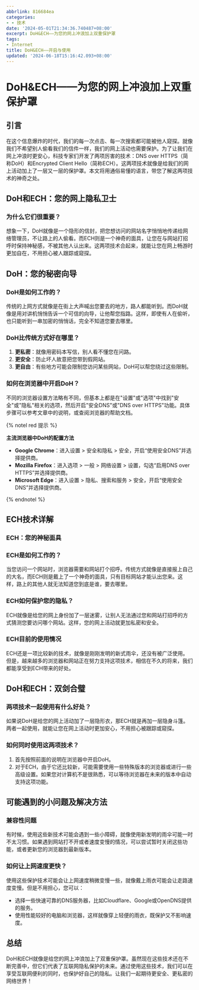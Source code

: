 ```yaml
---
abbrlink: 816684ea
categories:
- - 技术
date: '2024-05-01T21:34:36.740487+08:00'
excerpt: DoH&ECH——为您的网上冲浪加上双重保护罩
tags:
- Internet
title: DoH&ECH——开启与使用
updated: '2024-06-18T15:16:42.093+08:00'
---
```

# DoH&ECH——为您的网上冲浪加上双重保护罩

## 引言

在这个信息爆炸的时代，我们的每一次点击、每一次搜索都可能被他人窥探。就像我们不希望别人偷看我们的信件一样，我们的网上活动也需要保护。为了让我们在网上冲浪时更安心，科技专家们开发了两项厉害的技术：DNS over HTTPS（简称DoH）和Encrypted Client Hello（简称ECH）。这两项技术就像是给我们的网上活动加上了一层又一层的保护罩。本文将用通俗易懂的语言，带您了解这两项技术的神奇之处。

## DoH和ECH：您的网上隐私卫士

### 为什么它们很重要？

想象一下，DoH就像是一个隐形的信封，把您想访问的网站名字悄悄地传递给网络管理员，不让路上的人偷看。而ECH则是一个神奇的面具，让您在与网站打招呼时保持神秘感，不被其他人认出来。这两项技术合起来，就能让您在网上畅游时更加自在，不用担心被人跟踪或窥探。

## DoH：您的秘密向导

### DoH是如何工作的？

传统的上网方式就像是在街上大声喊出您要去的地方，路人都能听到。而DoH就像是用对讲机悄悄告诉一个可信的向导，让他帮您指路。这样，即使有人在偷听，也只能听到一串加密的悄悄话，完全不知道您要去哪里。

### DoH比传统方式好在哪里？

1. **更私密**：就像用密码本写信，别人看不懂您在问路。
2. **更安全**：防止坏人故意把您带到假网站。
3. **更自由**：有些地方可能会限制您访问某些网站，DoH可以帮您绕过这些限制。

### 如何在浏览器中开启DoH？

不同的浏览器设置方法略有不同，但基本上都是在"设置"或"选项"中找到"安全"或"隐私"相关的选项，然后开启"安全DNS"或"DNS over HTTPS"功能。具体步骤可以参考文章中的说明，或查阅浏览器的帮助文档。

{% notel red 提示 %}

**主流浏览器中DoH的配置方法**

* **Google Chrome**：进入设置 > 安全和隐私 > 安全，开启“使用安全DNS”并选择提供商。
* **Mozilla Firefox**：进入选项 > 一般 > 网络设置 > 设置，勾选“启用DNS over HTTPS”并选择提供商。
* **Microsoft Edge**：进入设置 > 隐私、搜索和服务 > 安全，开启“使用安全DNS”并选择提供商。

{% endnotel %}

## ECH技术详解

### ECH：您的神秘面具

### ECH是如何工作的？

当您访问一个网站时，浏览器需要和网站打个招呼。传统方式就像是直接报上自己的大名，而ECH则是戴上了一个神奇的面具，只有目标网站才能认出您来。这样，路上的其他人就无法知道您到底是谁，要去哪里。

### ECH如何保护您的隐私？

ECH就像是给您的网上身份加了一层迷雾，让别人无法通过您和网站打招呼的方式猜测您要访问哪个网站。这样，您的网上活动就更加私密和安全。

### ECH目前的使用情况

ECH还是一项比较新的技术，就像是刚刚发明的新式雨伞，还没有被广泛使用。但是，越来越多的浏览器和网站正在努力支持这项技术，相信在不久的将来，我们都能享受到ECH带来的好处。

## DoH和ECH：双剑合璧

### 两项技术一起使用有什么好处？

如果说DoH是给您的网上活动加了一层隐形衣，那ECH就是再加一层隐身斗篷。两者一起使用，就能让您在网上活动时更加安心，不用担心被跟踪或窥探。

### 如何同时使用这两项技术？

1. 首先按照前面的说明在浏览器中开启DoH。
2. 对于ECH，由于它还比较新，可能需要使用一些特殊版本的浏览器或进行一些高级设置。如果您对计算机不是很熟悉，可以等待浏览器在未来的版本中自动支持这项功能。

## 可能遇到的小问题及解决方法

### 兼容性问题

有时候，使用这些新技术可能会遇到一些小障碍，就像使用新发明的雨伞可能一时不太习惯。如果遇到网站打不开或者速度变慢的情况，可以尝试暂时关闭这些功能，或者更新您的浏览器到最新版本。

### 如何让上网速度更快？

使用这些保护技术可能会让上网速度稍微变慢一些，就像戴上雨衣可能会让走路速度变慢。但是不用担心，您可以：

- 选择一些快速可靠的DNS服务器，比如Cloudflare、Google或OpenDNS提供的服务。
- 使用性能较好的电脑和浏览器，这样就像穿上轻便的雨衣，既保护又不影响速度。

## 总结

DoH和ECH就像是给您的网上冲浪加上了双重保护罩。虽然现在这些技术还在不断完善中，但它们代表了互联网隐私保护的未来。通过使用这些技术，我们可以在享受互联网便利的同时，也保护好自己的隐私。让我们一起期待更安全、更私密的网络世界！
